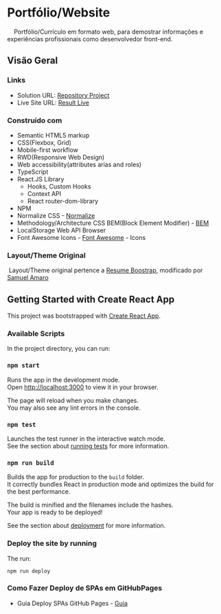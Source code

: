 # Portfólio/Website 
    
Portfólio/Currículo em formato web, para demostrar informações e experiências profissionais como desenvolvedor front-end.

## Visão Geral

### Links

 - Solution URL: [Repository Project](https://github.com/Samuel-Amaro/portfolio-web)
 - Live Site URL: [Result Live](https://samuel-amaro.github.io/portfolio-web/)

### Construído com

 - Semantic HTML5 markup
 - CSS(Flexbox, Grid)
 - Mobile-first workflow
 - RWD(Responsive Web Design)
 - Web accessibility(attributes arias and roles)
 - TypeScript
 - React.JS Library
    - Hooks, Custom Hooks 
    - Context API
    - React router-dom-library
 - NPM
 - Normalize CSS - [Normalize](https://necolas.github.io/normalize.css/)
 - Methodology/Architecture CSS BEM(Block Element Modifier) - [BEM](http://getbem.com/introduction/)
 - LocalStorage Web API Browser
 - Font Awesome Icons - [Font Awesome](https://fontawesome.com/docs/web/use-with/react/) - Icons


### Layout/Theme Original

 Layout/Theme original pertence a <a href="https://startbootstrap.com/theme/resume" target="_blank" rel="external">Resume Boostrap</a>, modificado por <a href="https://www.linkedin.com/in/samuel-amaro/" target="_blank" rel="external">Samuel Amaro</a>


## Getting Started with Create React App

This project was bootstrapped with [Create React App](https://github.com/facebook/create-react-app).

### Available Scripts

In the project directory, you can run:

### `npm start`

Runs the app in the development mode.\
Open [http://localhost:3000](http://localhost:3000) to view it in your browser.

The page will reload when you make changes.\
You may also see any lint errors in the console.

### `npm test`

Launches the test runner in the interactive watch mode.\
See the section about [running tests](https://facebook.github.io/create-react-app/docs/running-tests) for more information.

### `npm run build`

Builds the app for production to the `build` folder.\
It correctly bundles React in production mode and optimizes the build for the best performance.

The build is minified and the filenames include the hashes.\
Your app is ready to be deployed!

See the section about [deployment](https://facebook.github.io/create-react-app/docs/deployment) for more information.


### Deploy the site by running 

The run:

``` npm run deploy ```

### Como Fazer Deploy de SPAs em GitHubPages

 - Guia Deploy SPAs GitHub Pages - [Guia](https://github.com/rafgraph/spa-github-pages)

